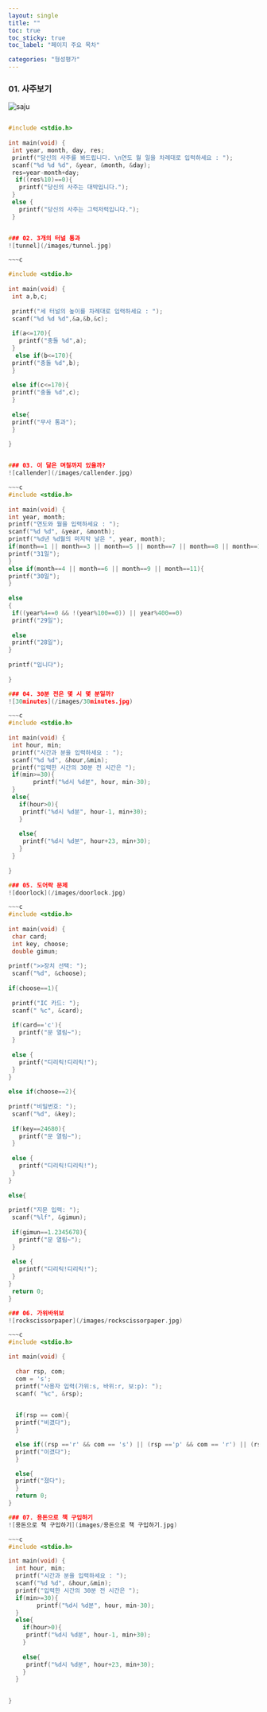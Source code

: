 ```yaml
---
layout: single
title: ""
toc: true
toc_sticky: true
toc_label: "페이지 주요 목차"

categories: "형성평가"
---
```


### 01. 사주보기
![saju](/images/saju.jpg)

~~~c

#include <stdio.h>
 
int main(void) {
 int year, month, day, res;
 printf("당신의 사주를 봐드립니다. \n연도 월 일을 차례대로 입력하세요 : ");
 scanf("%d %d %d", &year, &month, &day);
 res=year-month+day;
  if((res%10)==0){
   printf("당신의 사주는 대박입니다.");
 }
 else {
   printf("당신의 사주는 그럭저럭입니다.");
 } 


### 02. 3개의 터널 통과
![tunnel](/images/tunnel.jpg)

~~~c

#include <stdio.h>
 
int main(void) {
 int a,b,c;
 
 printf("세 터널의 높이를 차례대로 입력하세요 : ");
 scanf("%d %d %d",&a,&b,&c);
 
 if(a<=170){
   printf("충돌 %d",a);
 }
  else if(b<=170){
 printf("충돌 %d",b); 
 }
 
 else if(c<=170){
 printf("충돌 %d",c);
 }
 
 else{
 printf("무사 통과");
 }
 
}


### 03. 이 달은 며칠까지 있을까?
![callender](/images/callender.jpg)

~~~c
#include <stdio.h>
 
int main(void) {
int year, month;
printf("연도와 월을 입력하세요 : ");
scanf("%d %d", &year, &month);
printf("%d년 %d월의 마지막 날은 ", year, month);
if(month==1 || month==3 || month==5 || month==7 || month==8 || month==10 || month==12){
printf("31일");
}
else if(month==4 || month==6 || month==9 || month==11){
printf("30일");
}
 
else
{
 if((year%4==0 && !(year%100==0)) || year%400==0)
 printf("29일");
 
 else
 printf("28일");
}
 
printf("입니다");
 
}

### 04. 30분 전은 몇 시 몇 분일까? 
![30minutes](/images/30minutes.jpg)

~~~c
#include <stdio.h>
 
int main(void) {
 int hour, min;
 printf("시간과 분을 입력하세요 : ");
 scanf("%d %d", &hour,&min);
 printf("입력한 시간의 30분 전 시간은 ");
 if(min>=30){
       printf("%d시 %d분", hour, min-30);
 }
 else{
   if(hour>0){
    printf("%d시 %d분", hour-1, min+30);
   }
  
   else{
    printf("%d시 %d분", hour+23, min+30);
   }
 }
 
}

### 05. 도어락 문제
![doorlock](/images/doorlock.jpg)

~~~c
#include <stdio.h>
 
int main(void) {
 char card;
 int key, choose;
 double gimun;
 
printf(">>장치 선택: ");
 scanf("%d", &choose);
 
if(choose==1){
 
 printf("IC 카드: ");
 scanf(" %c", &card);
 
 if(card=='c'){
   printf("문 열림~");
 }
 
 else {
   printf("디리릭!디리릭!");
 }
}
 
else if(choose==2){
 
printf("비밀번호: ");
 scanf("%d", &key);
 
 if(key==24680){
   printf("문 열림~");
 }
 
 else {
   printf("디리릭!디리릭!");
 }
}
 
else{
 
printf("지문 입력: ");
 scanf("%lf", &gimun);
 
 if(gimun==1.2345678){
   printf("문 열림~");
 }
 
 else {
   printf("디리릭!디리릭!");
 }
}
 return 0;
}

### 06. 가위바위보
![rockscissorpaper](/images/rockscissorpaper.jpg)

~~~c
#include <stdio.h>

int main(void) {
  
  char rsp, com;
  com = 's';
  printf("사용자 입력(가위:s, 바위:r, 보:p): ");
  scanf( "%c", &rsp);
 

  if(rsp == com){
  printf("비겼다");
  }

  else if((rsp =='r' && com == 's') || (rsp =='p' && com == 'r') || (rsp =='s' && com == 'p')){
  printf("이겼다");
  }

  else{
  printf("졌다");  
  }
  return 0;
}

### 07. 용돈으로 책 구입하기
![용돈으로 책 구입하기](images/용돈으로 책 구입하기.jpg)

~~~c
#include <stdio.h>

int main(void) {
  int hour, min;
  printf("시간과 분을 입력하세요 : ");
  scanf("%d %d", &hour,&min);
  printf("입력한 시간의 30분 전 시간은 ");
  if(min>=30){
        printf("%d시 %d분", hour, min-30);
  }
  else{
    if(hour>0){
     printf("%d시 %d분", hour-1, min+30);
    }
    
    else{
     printf("%d시 %d분", hour+23, min+30);
    }
  }
  

}
